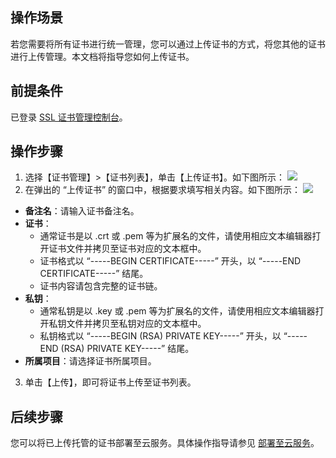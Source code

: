 ## 操作场景
若您需要将所有证书进行统一管理，您可以通过上传证书的方式，将您其他的证书进行上传管理。本文档将指导您如何上传证书。


## 前提条件
已登录 [SSL 证书管理控制台](https://console.cloud.tencent.com/ssl)。


## 操作步骤
1. 选择【证书管理】>【证书列表】，单击【上传证书】。如下图所示：
![](https://main.qcloudimg.com/raw/30c14e8381e4bd4b0581fe61cd95aec4.png)
2. 在弹出的 “上传证书” 的窗口中，根据要求填写相关内容。如下图所示：
![](https://main.qcloudimg.com/raw/bb5e115a4adda6c41b4ca0eebb8f6bbc.png)
 - **备注名**：请输入证书备注名。
 - **证书**：
    - 通常证书是以 .crt 或 .pem 等为扩展名的文件，请使用相应文本编辑器打开证书文件并拷贝至证书对应的文本框中。
    - 证书格式以 “-----BEGIN CERTIFICATE-----” 开头，以 “-----END CERTIFICATE-----” 结尾。
    - 证书内容请包含完整的证书链。
 - **私钥**：
    - 通常私钥是以 .key 或 .pem 等为扩展名的文件，请使用相应文本编辑器打开私钥文件并拷贝至私钥对应的文本框中。
    - 私钥格式以 “-----BEGIN (RSA) PRIVATE KEY-----” 开头，以 “-----END (RSA) PRIVATE KEY-----” 结尾。
 - **所属项目**：请选择证书所属项目。
3. 单击【上传】，即可将证书上传至证书列表。

## 后续步骤
您可以将已上传托管的证书部署至云服务。具体操作指导请参见 [部署至云服务](https://cloud.tencent.com/document/product/400/6813)。
